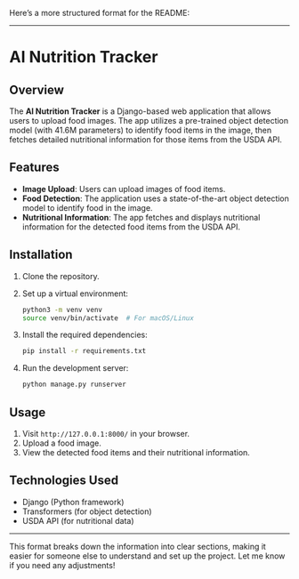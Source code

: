 Here’s a more structured format for the README:

---

# AI Nutrition Tracker

## Overview

The **AI Nutrition Tracker** is a Django-based web application that allows users to upload food images. The app utilizes a pre-trained object detection model (with 41.6M parameters) to identify food items in the image, then fetches detailed nutritional information for those items from the USDA API.

## Features

* **Image Upload**: Users can upload images of food items.
* **Food Detection**: The application uses a state-of-the-art object detection model to identify food in the image.
* **Nutritional Information**: The app fetches and displays nutritional information for the detected food items from the USDA API.

## Installation

1. Clone the repository.
2. Set up a virtual environment:

   ```bash
   python3 -m venv venv
   source venv/bin/activate  # For macOS/Linux
   ```
3. Install the required dependencies:

   ```bash
   pip install -r requirements.txt
   ```
4. Run the development server:

   ```bash
   python manage.py runserver
   ```

## Usage

1. Visit `http://127.0.0.1:8000/` in your browser.
2. Upload a food image.
3. View the detected food items and their nutritional information.

## Technologies Used

* Django (Python framework)
* Transformers (for object detection)
* USDA API (for nutritional data)

---

This format breaks down the information into clear sections, making it easier for someone else to understand and set up the project. Let me know if you need any adjustments!
